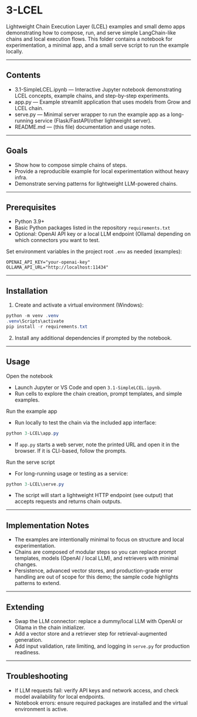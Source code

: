 # 3-LCEL

Lightweight Chain Execution Layer (LCEL) examples and small demo apps demonstrating how to compose, run, and serve simple LangChain-like chains and local execution flows. This folder contains a notebook for experimentation, a minimal app, and a small serve script to run the example locally.

---

## Contents

- 3.1-SimpleLCEL.ipynb — Interactive Jupyter notebook demonstrating LCEL concepts, example chains, and step-by-step experiments.
- app.py — Example streamlit application that uses models from Grow and LCEL chain.
- serve.py — Minimal server wrapper to run the example app as a long-running service (Flask/FastAPI/other lightweight server).
- README.md — (this file) documentation and usage notes.

---

## Goals

- Show how to compose simple chains of steps.
- Provide a reproducible example for local experimentation without heavy infra.
- Demonstrate serving patterns for lightweight LLM-powered chains.

---

## Prerequisites

- Python 3.9+
- Basic Python packages listed in the repository `requirements.txt`
- Optional: OpenAI API key or a local LLM endpoint (Ollama) depending on which connectors you want to test.

Set environment variables in the project root `.env` as needed (examples):

```
OPENAI_API_KEY="your-openai-key"
OLLAMA_API_URL="http://localhost:11434"
```

---

## Installation

1. Create and activate a virtual environment (Windows):

```powershell
python -m venv .venv
.venv\Scripts\activate
pip install -r requirements.txt
```

2. Install any additional dependencies if prompted by the notebook.

---

## Usage

Open the notebook
- Launch Jupyter or VS Code and open `3.1-SimpleLCEL.ipynb`.
- Run cells to explore the chain creation, prompt templates, and simple examples.

Run the example app
- Run locally to test the chain via the included app interface:

```powershell
python 3-LCEL\app.py
```

- If `app.py` starts a web server, note the printed URL and open it in the browser. If it is CLI-based, follow the prompts.

Run the serve script
- For long-running usage or testing as a service:

```powershell
python 3-LCEL\serve.py
```

- The script will start a lightweight HTTP endpoint (see output) that accepts requests and returns chain outputs.

---

## Implementation Notes

- The examples are intentionally minimal to focus on structure and local experimentation.
- Chains are composed of modular steps so you can replace prompt templates, models (OpenAI / local LLM), and retrievers with minimal changes.
- Persistence, advanced vector stores, and production-grade error handling are out of scope for this demo; the sample code highlights patterns to extend.

---

## Extending

- Swap the LLM connector: replace a dummy/local LLM with OpenAI or Ollama in the chain initializer.
- Add a vector store and a retriever step for retrieval-augmented generation.
- Add input validation, rate limiting, and logging in `serve.py` for production readiness.

---

## Troubleshooting

- If LLM requests fail: verify API keys and network access, and check model availability for local endpoints.
- Notebook errors: ensure required packages are installed and the virtual environment is active.


